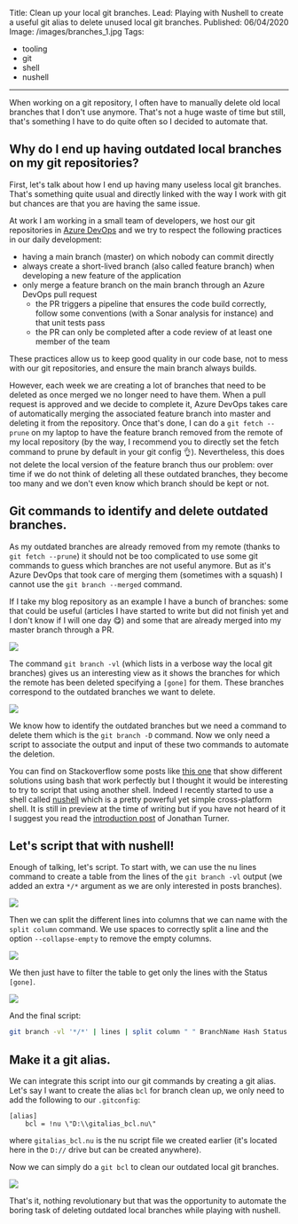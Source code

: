 Title: Clean up your local git branches.
Lead: Playing with Nushell to create a useful git alias to delete unused local git branches.
Published: 06/04/2020
Image: /images/branches_1.jpg
Tags:
  - tooling
  - git
  - shell
  - nushell
---
When working on a git repository, I often have to manually delete old local branches that I don't use anymore. That's not a huge waste of time but still, that's something I have to do quite often so I decided to automate that.

## Why do I end up having outdated local branches on my git repositories?

First, let's talk about how I end up having many useless local git branches. That's something quite usual and directly linked with the way I work with git but chances are that you are having the same issue.

At work I am working in a small team of developers, we host our git repositories in [Azure DevOps](https://azure.microsoft.com/en-us/services/devops/repos/) and we try to respect the following practices in our daily development:
- having a main branch (master) on which nobody can commit directly
- always create a short-lived branch (also called feature branch) when developing a new feature of the application
- only merge a feature branch on the main branch through an Azure DevOps pull request
  - the PR triggers a pipeline that ensures the code build correctly, follow some conventions (with a Sonar analysis for instance) and that unit tests pass
  - the PR can only be completed after a code review of at least one member of the team
  
These practices allow us to keep good quality in our code base, not to mess with our git repositories, and ensure the main branch always builds.

However, each week we are creating a lot of branches that need to be deleted as once merged we no longer need to have them. When a pull request is approved and we decide to complete it, Azure DevOps takes care of automatically merging the associated feature branch into master and deleting it from the repository. Once that's done, I can do a `git fetch --prune` on my laptop to have the feature branch removed from the remote of my local repository (by the way, I recommend you to directly set the fetch command to prune by default in your git config 👌). Nevertheless, this does not delete the local version of the feature branch thus our problem: over time if we do not think of deleting all these outdated branches, they become too many and we don't even know which branch should be kept or not.

## Git commands to identify and delete outdated branches.

As my outdated branches are already removed from my remote (thanks to `git fetch --prune`) it should not be too complicated to use some git commands to guess which branches are not useful anymore. But as it's Azure DevOps that took care of merging them (sometimes with a squash) I cannot use the `git branch --merged` command.

If I take my blog repository as an example I have a bunch of branches: some that could be useful (articles I have started to write but did not finish yet and I don't know if I will one day 😋) and some that are already merged into my master branch through a PR.

<img src="/posts/images/cleaningbranches_shell_1.png" class="img-fluid centered-img">

The command `git branch -vl` (which lists in a verbose way the local git branches) gives us an interesting view as it shows the branches for which the remote has been deleted specifying a `[gone]` for them. These branches correspond to the outdated branches we want to delete.

<img src="/posts/images/cleaningbranches_shell_2.png" class="img-fluid centered-img">

We know how to identify the outdated branches but we need a command to delete them which is the `git branch -D` command. Now we only need a script to associate the output and input of these two commands to automate the deletion.

You can find on Stackoverflow some posts like [this one](https://stackoverflow.com/questions/7726949/remove-tracking-branches-no-longer-on-remote) that show different solutions using bash that work perfectly but I thought it would be interesting to try to script that using another shell. Indeed I recently started to use a shell called [nushell](https://github.com/nushell/nushell) which is a pretty powerful yet simple cross-platform shell. It is still in preview at the time of writing but if you have not heard of it I suggest you read the [introduction post](https://www.jonathanturner.org/2019/08/introducing-nushell.html) of Jonathan Turner.

## Let's script that with nushell!

Enough of talking, let's script.
To start with, we can use the nu lines command to create a table from the lines of the `git branch -vl` output (we added an extra `*/*` argument as we are only interested in posts branches).

<img src="/posts/images/cleaningbranches_shell_3.png" class="img-fluid centered-img">

Then we can split the different lines into columns that we can name with the `split column` command. We use spaces to correctly split a line and the option `--collapse-empty` to remove the empty columns.

<img src="/posts/images/cleaningbranches_shell_4.png" class="img-fluid centered-img">

We then just have to filter the table to get only the lines with the Status `[gone]`.

<img src="/posts/images/cleaningbranches_shell_5.png" class="img-fluid centered-img">

And the final script:
```bash
git branch -vl '*/*' | lines | split column " " BranchName Hash Status --collapse-empty | where Status == '[gone]' | each { |it| git branch -D $it.BranchName }
```

## Make it a git alias.

We can integrate this script into our git commands by creating a git alias. Let's say I want to create the alias `bcl` for branch clean up, we only need to add the following to our `.gitconfig`:

```git
[alias]
	bcl = !nu \"D:\\gitalias_bcl.nu\"
```

where `gitalias_bcl.nu` is the nu script file we created earlier (it's located here in the `D://` drive but can be created anywhere). 

Now we can simply do a `git bcl` to clean our outdated local git branches.

<img src="/posts/images/cleaningbranches_shell_6.png" class="img-fluid centered-img">

That's it, nothing revolutionary but that was the opportunity to automate the boring task of deleting outdated local branches while playing with nushell.